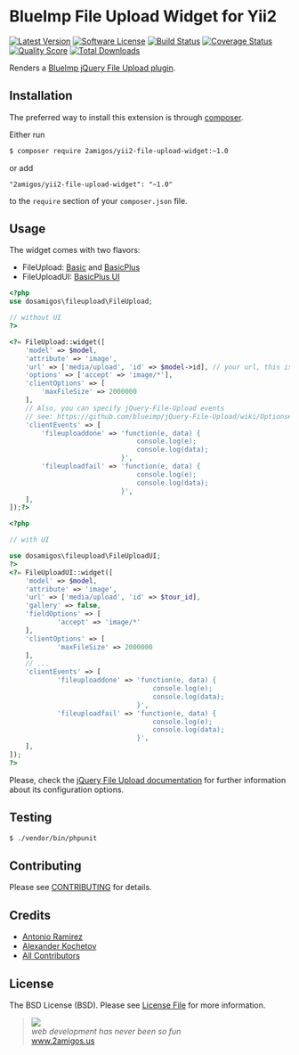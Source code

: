 # BlueImp File Upload Widget for Yii2

[![Latest Version](https://img.shields.io/github/tag/2amigos/yii2-file-upload-widget.svg?style=flat-square&label=release)](https://github.com/2amigos/yii2-file-upload-widget/tags)
[![Software License](https://img.shields.io/badge/license-MIT-brightgreen.svg?style=flat-square)](LICENSE.md)
[![Build Status](https://img.shields.io/travis/2amigos/yii2-file-upload-widget/master.svg?style=flat-square)](https://travis-ci.org/2amigos/yii2-file-upload-widget)
[![Coverage Status](https://img.shields.io/scrutinizer/coverage/g/2amigos/yii2-file-upload-widget.svg?style=flat-square)](https://scrutinizer-ci.com/g/2amigos/yii2-file-upload-widget/code-structure)
[![Quality Score](https://img.shields.io/scrutinizer/g/2amigos/yii2-file-upload-widget.svg?style=flat-square)](https://scrutinizer-ci.com/g/2amigos/yii2-file-upload-widget)
[![Total Downloads](https://img.shields.io/packagist/dt/2amigos/yii2-file-upload-widget.svg?style=flat-square)](https://packagist.org/packages/2amigos/yii2-file-upload-widget)

Renders a [BlueImp jQuery File Upload plugin](http://blueimp.github.io/jQuery-File-Upload/).

## Installation

The preferred way to install this extension is through [composer](http://getcomposer.org/download/).

Either run

```bash
$ composer require 2amigos/yii2-file-upload-widget:~1.0
```

or add

```
"2amigos/yii2-file-upload-widget": "~1.0"
```

to the `require` section of your `composer.json` file.

## Usage

The widget comes with two flavors:

- FileUpload: [Basic](http://blueimp.github.io/jQuery-File-Upload/basic.html) and [BasicPlus](http://blueimp.github.io/jQuery-File-Upload/basic-plus.html)
- FileUploadUI: [BasicPlus UI](http://blueimp.github.io/jQuery-File-Upload/index.html)

```PHP
<?php
use dosamigos\fileupload\FileUpload;

// without UI
?>

<?= FileUpload::widget([
	'model' => $model,
	'attribute' => 'image',
	'url' => ['media/upload', 'id' => $model->id], // your url, this is just for demo purposes,
	'options' => ['accept' => 'image/*'],
	'clientOptions' => [
		'maxFileSize' => 2000000
	],
	// Also, you can specify jQuery-File-Upload events
	// see: https://github.com/blueimp/jQuery-File-Upload/wiki/Options#processing-callback-options
	'clientEvents' => [
	    'fileuploaddone' => 'function(e, data) {
	                            console.log(e);
	                            console.log(data);
	                        }',
        'fileuploadfail' => 'function(e, data) {
	                            console.log(e);
	                            console.log(data);
                            }',
	],
]);?>

<?php

// with UI

use dosamigos\fileupload\FileUploadUI;
?>
<?= FileUploadUI::widget([
	'model' => $model,
	'attribute' => 'image',
	'url' => ['media/upload', 'id' => $tour_id],
	'gallery' => false,
	'fieldOptions' => [
    		'accept' => 'image/*'
	],
	'clientOptions' => [
    		'maxFileSize' => 2000000
	],
	// ...
	'clientEvents' => [
    	    'fileuploaddone' => 'function(e, data) {
    	                            console.log(e);
    	                            console.log(data);
    	                        }',
            'fileuploadfail' => 'function(e, data) {
    	                            console.log(e);
    	                            console.log(data);
                                }',
    ],
]);
?>
```

Please, check the [jQuery File Upload documentation](https://github.com/blueimp/jQuery-File-Upload/wiki) for further information about its configuration options.

## Testing

```bash
$ ./vendor/bin/phpunit
```

## Contributing

Please see [CONTRIBUTING](CONTRIBUTING.md) for details.

## Credits

- [Antonio Ramirez](https://github.com/tonydspaniard)
- [Alexander Kochetov](https://github.com/creocoder)
- [All Contributors](https://github.com/2amigos/yii2-selectize-widget/graphs/contributors)

## License

The BSD License (BSD). Please see [License File](LICENSE.md) for more information.

<blockquote>
    <a href="http://www.2amigos.us"><img src="http://www.gravatar.com/avatar/55363394d72945ff7ed312556ec041e0.png"></a><br>
    <i>web development has never been so fun</i><br>
    <a href="http://www.2amigos.us">www.2amigos.us</a>
</blockquote>
